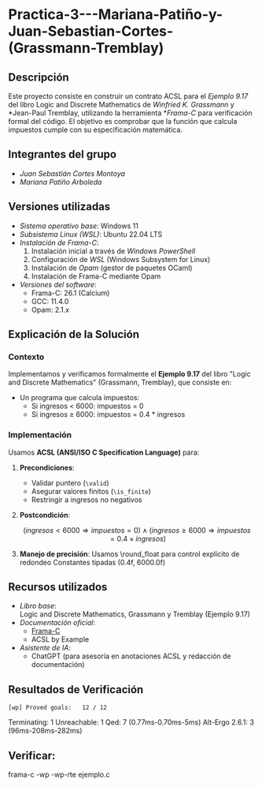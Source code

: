 # Practica-3---Mariana-Patiño-y-Juan-Sebastian-Cortes-(Grassmann-Tremblay)

## Descripción

Este proyecto consiste en construir un contrato ACSL para el *Ejemplo 9.17* del libro Logic and Discrete Mathematics de *Winfried K. Grassmann* y *Jean-Paul Tremblay, utilizando la herramienta **Frama-C* para verificación formal del código. El objetivo es comprobar que la función que calcula impuestos cumple con su especificación matemática.

## Integrantes del grupo

- *Juan Sebastián Cortes Montoya*
- *Mariana Patiño Arboleda*

## Versiones utilizadas

- *Sistema operativo base*: Windows 11
- *Subsistema Linux (WSL)*: Ubuntu 22.04 LTS
- *Instalación de Frama-C*:
  1. Instalación inicial a través de *Windows PowerShell*
  2. Configuración de *WSL* (Windows Subsystem for Linux)
  3. Instalación de *Opam* (gestor de paquetes OCaml)
  4. Instalación de Frama-C mediante Opam
- *Versiones del software*:
  - Frama-C: 26.1 (Calcium)
  - GCC: 11.4.0
  - Opam: 2.1.x

## Explicación de la Solución

### Contexto
Implementamos y verificamos formalmente el **Ejemplo 9.17** del libro "Logic and Discrete Mathematics" (Grassmann, Tremblay), que consiste en:
- Un programa que calcula impuestos:
  - Si ingresos < 6000: impuestos = 0
  - Si ingresos ≥ 6000: impuestos = 0.4 * ingresos

### Implementación
Usamos **ACSL (ANSI/ISO C Specification Language)** para:
1. **Precondiciones**:
   - Validar puntero (`\valid`)
   - Asegurar valores finitos (`\is_finite`)
   - Restringir a ingresos no negativos

2. **Postcondición**:
   ```math
   (ingresos < 6000 ⇒ impuestos = 0) ∧ (ingresos ≥ 6000 ⇒ impuestos = 0.4×ingresos)

3. **Manejo de precisión**:
    Usamos \round_float para control explícito de redondeo
    Constantes tipadas (0.4f, 6000.0f)


## Recursos utilizados

- *Libro base*:  
  Logic and Discrete Mathematics, Grassmann y Tremblay (Ejemplo 9.17)
- *Documentación oficial*:
  - [Frama-C](https://frama-c.com)
  - ACSL by Example
- *Asistente de IA*:
  - ChatGPT (para asesoría en anotaciones ACSL y redacción de documentación)


## Resultados de Verificación

    [wp] Proved goals:   12 / 12
  Terminating:       1
  Unreachable:       1
  Qed:               7 (0.77ms-0.70ms-5ms) 
  Alt-Ergo 2.6.1:    3 (96ms-208ms-282ms)

## Verificar:
  frama-c -wp -wp-rte ejemplo.c

